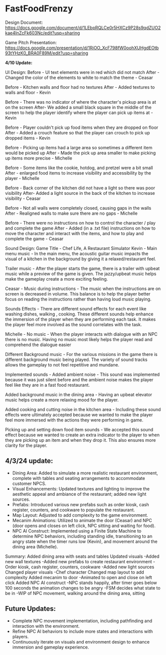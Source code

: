 # FastFoodFrenzy

Design Document: https://docs.google.com/document/d/1LEbpRQLCe0r5HXCz9P28s9qdZUO2kae4InZcFk603Nc/edit?usp=sharing

Game Pitch Presentation: https://docs.google.com/presentation/d/1RiOO_XcF798fW0oohXUHgdEOtb93tYHzK0_BRA0F89M/edit?usp=sharing

**4/10 Update:**

UI Design:
Before - UI text elements were in red which did not match
After - Changed the color of the elements to white to match the theme - Ceasar

Before - Kitchen walls and floor had no textures
After - Added textures to walls and floor - Kevin

Before - There was no indicator of where the character's pickup area is at on the screen
After- We added a small black square in the middle of the screen to help the player identify where the player can pick up items at - Kevin

Before - Player couldn't pick up food items when they are dropped on floor
After - Added a crouch feature so that the player can crouch to pick up dropped items - Kevin

Before - Picking up items had a large area so sometimes a different item would be picked up
After - Made the pick up area smaller to make picking up items more precise - Michelle

Before - Some items like the cookie, hotdog, and pretzel were a bit small
After - enlarged food items to increase visibility and accessibility by the player - Michelle

Before - Back corner of the kitchen did not have a light so there was poor visibility
After- Added a light source in the back of the kitchen to increase visibility - Ceasar

Before - Not all walls were completely closed, causing gaps in the walls
After - Realigned walls to make sure there are no gaps - Michelle

Before - There were no instructions on how to control the character / play and complete the game
After - Added (in a .txt file) instructions on how to move the character and interact with the items, and how to play and complete the game - Ceasar

Sound Design:
Game Title - Chef Life, A Restaurant Simulator
Kevin - 
Main menu music - In the main menu, the acoustic guitar music impacts the visual of a kitchen in the background by giving it a relaxed/restaurant feel.

Trailer music - After the player starts the game, there is a trailer with upbeat music while a preview of the game is given. The jazzy/upbeat music helps make the gameplay create a more exciting feeling.

Ceasar - 
Music during instructions - The music when the instructions are on screen is decreased in volume. This balance is to help the player better focus on reading the instructions rather than having loud music playing.

Sounds Effects - There are different sound effects for each event like washing dishes, walking , cooking. These different sounds help enhance the immersion of the player when they are performing each task. It makes the player feel more involved as the sound correlates with the task.

Michelle - 
No music - When the player interacts with dialogue with an NPC there is no music. Having no music most likely helps the player read and comprehend the dialogue easier

Different Background music - For the various missions in the game there is different background music being played. The variety of sound tracks allows the gameplay to not feel repetitive and mundane.



Implemented sounds - 
Added ambient noise - This sound was implemented because it was just silent before and the ambient noise makes the player feel like they are in a fast food restaurant.

Added background music in the dining area - Having an upbeat elevator music helps create a more relaxing mood for the player.

Added cooking and cutting noise in the kitchen area - Including these sound effects were ultimately accepted because we wanted to make the player feel more immersed with the actions they were performing in game.

Picking up and setting down food item sounds  - We accepted this sound effect because we wanted to create an extra indicator to the player to when they are picking up an item and when they drop it. This also ensures more clarity for the player.



4/3/24 update:
---------------------
- Dining Area: Added to simulate a more realistic restaurant environment, complete with tables and seating arrangements to accommodate customer NPCS.
- Visual Enhancements: Updated textures and lighting to improve the aesthetic appeal and ambiance of the restaurant; added new light sources.
- Prefabs: Introduced various new prefabs such as order kiosk, cash register, counters, and cookware to populate the restaurant.
- Map Layout: Adjusted to add complexity to the game environment.
- Mecanim Animations: Utilized to animate the door (Ceasar) and NPC (door opens and closes on left click, NPC sitting and waiting for food).
- NPC AI Construct: Implemented using a Finite State Machine to determine NPC behaviors, including standing idle, transitioning to an angry state when the timer runs low (Kevin), and movement around the dining area (Michelle).

Summary:
Added dining area with seats and tables
Updated visuals
-Added new wall textures
-Added new prefabs to create restaurant environment
-Order kiosk, cash register, counters, cookware
-Added new light sources
Changed player visuals
-Chef character
Changed map layout to add complexity
Added mecanim to door
-Animated to open and close on left click
Added NPC AI construct
-NPC stands happily, after timer goes below 100 seconds the animation changes to be angry
-FSM decides what state to be in
-WIP of NPC movement, walking around the dining area, sitting


Future Updates:
------------
- Complete NPC movement implementation, including pathfinding and interaction with the environment.
- Refine NPC AI behaviors to include more states and interactions with players.
- Continuously iterate on visuals and environment design to enhance immersion and gameplay experience.

